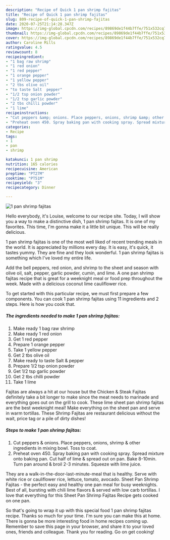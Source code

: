 ```yaml
---
description: "Recipe of Quick 1 pan shrimp fajitas"
title: "Recipe of Quick 1 pan shrimp fajitas"
slug: 809-recipe-of-quick-1-pan-shrimp-fajitas
date: 2020-07-25T21:14:28.347Z
image: https://img-global.cpcdn.com/recipes/89869de1f44b7ffe/751x532cq70/1-pan-shrimp-fajitas-recipe-main-photo.jpg
thumbnail: https://img-global.cpcdn.com/recipes/89869de1f44b7ffe/751x532cq70/1-pan-shrimp-fajitas-recipe-main-photo.jpg
cover: https://img-global.cpcdn.com/recipes/89869de1f44b7ffe/751x532cq70/1-pan-shrimp-fajitas-recipe-main-photo.jpg
author: Caroline Mills
ratingvalue: 4.5
reviewcount: 8
recipeingredient:
- "1 bag raw shrimp"
- "1 red onion"
- "1 red pepper"
- "1 orange pepper"
- "1 yellow pepper"
- "2 tbs olive oil"
- "to taste Salt  pepper"
- "1/2 tsp onion powder"
- "1/2 tsp garlic powder"
- "2 tbs chilli powder"
- "1 lime"
recipeinstructions:
- "Cut peppers &amp; onions. Place peppers, onions, shrimp &amp; other ingredients in mixing bowl. Toss to coat."
- "Preheat oven 450. Spray baking pan with cooking spray. Spread mixture onto baking pan. Cut half of lime &amp; spread out on pan. Bake 8-10min. Turn pan around &amp; broil 2-3 minutes. Squeeze with lime juice."
categories:
- Recipe
tags:
- 1
- pan
- shrimp

katakunci: 1 pan shrimp 
nutrition: 165 calories
recipecuisine: American
preptime: "PT27M"
cooktime: "PT51M"
recipeyield: "3"
recipecategory: Dinner

---
```



![1 pan shrimp fajitas](https://img-global.cpcdn.com/recipes/89869de1f44b7ffe/751x532cq70/1-pan-shrimp-fajitas-recipe-main-photo.jpg)

Hello everybody, it's Louise, welcome to our recipe site. Today, I will show you a way to make a distinctive dish, 1 pan shrimp fajitas. It is one of my favorites. This time, I'm gonna make it a little bit unique. This will be really delicious.

1 pan shrimp fajitas is one of the most well liked of recent trending meals in the world. It is appreciated by millions every day. It is easy, it's quick, it tastes yummy. They are fine and they look wonderful. 1 pan shrimp fajitas is something which I've loved my entire life.

Add the bell peppers, red onion, and shrimp to the sheet and season with olive oil, salt, pepper, garlic powder, cumin, and lime. A one pan shrimp fajitas recipe that is great for a weeknight meal or food prep throughout the week. Made with a delicious coconut lime cauliflower rice.


To get started with this particular recipe, we must first prepare a few components. You can cook 1 pan shrimp fajitas using 11 ingredients and 2 steps. Here is how you cook that.

<!--inarticleads1-->

##### The ingredients needed to make 1 pan shrimp fajitas:

1. Make ready 1 bag raw shrimp
1. Make ready 1 red onion
1. Get 1 red pepper
1. Prepare 1 orange pepper
1. Take 1 yellow pepper
1. Get 2 tbs olive oil
1. Make ready to taste Salt &amp; pepper
1. Prepare 1/2 tsp onion powder
1. Get 1/2 tsp garlic powder
1. Get 2 tbs chilli powder
1. Take 1 lime


Fajitas are always a hit at our house but the Chicken &amp; Steak Fajitas definitely take a bit longer to make since the meat needs to marinade and everything goes out on the grill to cook. These lime sheet pan shrimp fajitas are the best weeknight meal! Make everything on the sheet pan and serve in warm tortillas. These Shrimp Fajitas are restaurant delicious without the wait, price tag or a pile of dirty dishes! 

<!--inarticleads2-->

##### Steps to make 1 pan shrimp fajitas:

1. Cut peppers &amp; onions. Place peppers, onions, shrimp &amp; other ingredients in mixing bowl. Toss to coat.
1. Preheat oven 450. Spray baking pan with cooking spray. Spread mixture onto baking pan. Cut half of lime &amp; spread out on pan. Bake 8-10min. Turn pan around &amp; broil 2-3 minutes. Squeeze with lime juice.


They are a walk-in-the-door-last-minute-meal that is healthy. Serve with white rice or cauliflower rice, lettuce, tomato, avocado. Sheet Pan Shrimp Fajitas - the perfect easy and healthy one pan meal for busy weeknights. Best of all, bursting with chili lime flavors &amp; served with low carb tortillas. I love that everything for this Sheet Pan Shrimp Fajitas Recipe gets cooked on one pan. 

So that's going to wrap it up with this special food 1 pan shrimp fajitas recipe. Thanks so much for your time. I'm sure you can make this at home. There is gonna be more interesting food in home recipes coming up. Remember to save this page in your browser, and share it to your loved ones, friends and colleague. Thank you for reading. Go on get cooking!
